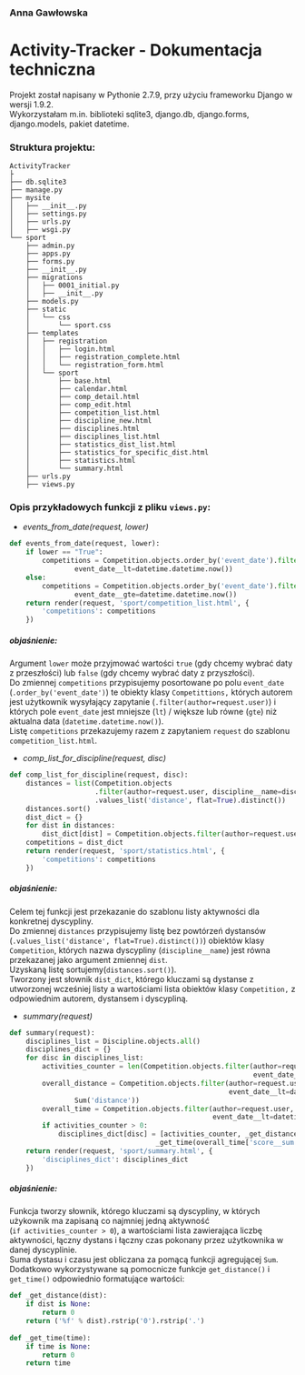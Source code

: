 ### Anna Gawłowska  

# Activity-Tracker - Dokumentacja techniczna

Projekt został napisany w Pythonie 2.7.9, przy użyciu frameworku Django w wersji 1.9.2.  
Wykorzystałam m.in. biblioteki sqlite3, django.db, django.forms, django.models, pakiet datetime.

### Struktura projektu:
```
ActivityTracker
├
├── db.sqlite3
├── manage.py
├── mysite
│   ├── __init__.py
│   ├── settings.py
│   ├── urls.py
│   ├── wsgi.py
└── sport
    ├── admin.py
    ├── apps.py
    ├── forms.py
    ├── __init__.py
    ├── migrations
    │   ├── 0001_initial.py
    │   ├── __init__.py
    ├── models.py
    ├── static
    │   └── css
    │       └── sport.css
    ├── templates
    │   ├── registration
    │   │   ├── login.html
    │   │   ├── registration_complete.html
    │   │   └── registration_form.html
    │   └── sport
    │       ├── base.html
    │       ├── calendar.html
    │       ├── comp_detail.html
    │       ├── comp_edit.html
    │       ├── competition_list.html
    │       ├── discipline_new.html
    │       ├── disciplines.html
    │       ├── disciplines_list.html
    │       ├── statistics_dist_list.html
    │       ├── statistics_for_specific_dist.html
    │       ├── statistics.html
    │       └── summary.html
    ├── urls.py
    ├── views.py
```
### Opis przykładowych funkcji z pliku `views.py`:
- *events_from_date(request, lower)*
```python
def events_from_date(request, lower):
    if lower == "True":
        competitions = Competition.objects.order_by('event_date').filter(author=request.user).filter(
                event_date__lt=datetime.datetime.now())
    else:
        competitions = Competition.objects.order_by('event_date').filter(author=request.user).filter(
                event_date__gte=datetime.datetime.now())
    return render(request, 'sport/competition_list.html', {
        'competitions': competitions
    })
```    
##### objaśnienie:
Argument `lower` może przyjmować wartości `true` (gdy chcemy wybrać daty z przeszłości) lub `false` (gdy chcemy wybrać daty z przyszłości).  
Do zmiennej `competitions` przypisujemy posortowane po polu `event_date` (`.order_by('event_date')`) te obiekty klasy 
`Competittions,` których autorem jest użytkownik wysyłający zapytanie  (`.filter(author=request.user)`)
i których pole `event_date` jest mniejsze (`lt`) / większe lub równe (`gte`) niż aktualna data (`datetime.datetime.now()`).  
Listę `competitions` przekazujemy razem z zapytaniem `request` do szablonu `competition_list.html`. 
- *comp_list_for_discipline(request, disc)*
```python
def comp_list_for_discipline(request, disc):
    distances = list(Competition.objects
                     .filter(author=request.user, discipline__name=disc)
                     .values_list('distance', flat=True).distinct())
    distances.sort()
    dist_dict = {}
    for dist in distances:
        dist_dict[dist] = Competition.objects.filter(author=request.user, distance=dist, discipline__name=disc)
    competitions = dist_dict
    return render(request, 'sport/statistics.html', {
        'competitions': competitions
    })
```
##### objaśnienie:
Celem tej funkcji jest przekazanie do szablonu listy aktywności dla konkretnej dyscypliny.  
Do zmiennej `distances` przypisujemy listę bez powtórzeń dystansów (`.values_list('distance', flat=True).distinct())`) obiektów klasy `Competition`, 
których nazwa dyscypliny (`discipline__name`) jest równa przekazanej jako argument zmiennej `dist`.  
Uzyskaną listę sortujemy(`distances.sort()`).  
Tworzony jest słownik  `dist_dict`,
którego kluczami są dystanse z utworzonej wcześniej listy a wartościami lista obiektów klasy `Competition,` z odpowiednim autorem, dystansem i dyscypliną.  
- *summary(request)*
```python
def summary(request):
    disciplines_list = Discipline.objects.all()
    disciplines_dict = {}
    for disc in disciplines_list:
        activities_counter = len(Competition.objects.filter(author=request.user, discipline__name=disc,
                                                            event_date__lt=datetime.datetime.now()))
        overall_distance = Competition.objects.filter(author=request.user, discipline__name=disc,
                                                      event_date__lt=datetime.datetime.now()).aggregate(
                Sum('distance'))
        overall_time = Competition.objects.filter(author=request.user, discipline__name=disc,
                                                  event_date__lt=datetime.datetime.now()).aggregate(Sum('score'))
        if activities_counter > 0:
            disciplines_dict[disc] = [activities_counter, _get_distance(overall_distance['distance__sum']),
                                    _get_time(overall_time['score__sum'])]
    return render(request, 'sport/summary.html', {
        'disciplines_dict': disciplines_dict
    })
```
##### objaśnienie:

Funkcja tworzy słownik, którego kluczami są dyscypliny, w których użykownik ma zapisaną co najmniej jedną aktywność  
(`if activities_counter > 0`), a wartościami lista zawierająca liczbę aktywności, łączny dystans i łączny czas pokonany 
przez użytkownika w danej dyscyplinie.  
Suma dystasu i czasu jest obliczana za pomącą funkcji agregującej `Sum`.  
Dodatkowo wykorzystywane są pomocnicze funkcje `get_distance()` i `get_time()` odpowiednio formatujące wartości: 

```python
def _get_distance(dist):
    if dist is None:
        return 0
    return ('%f' % dist).rstrip('0').rstrip('.')
    
def _get_time(time):
    if time is None:
        return 0
    return time
```
 

